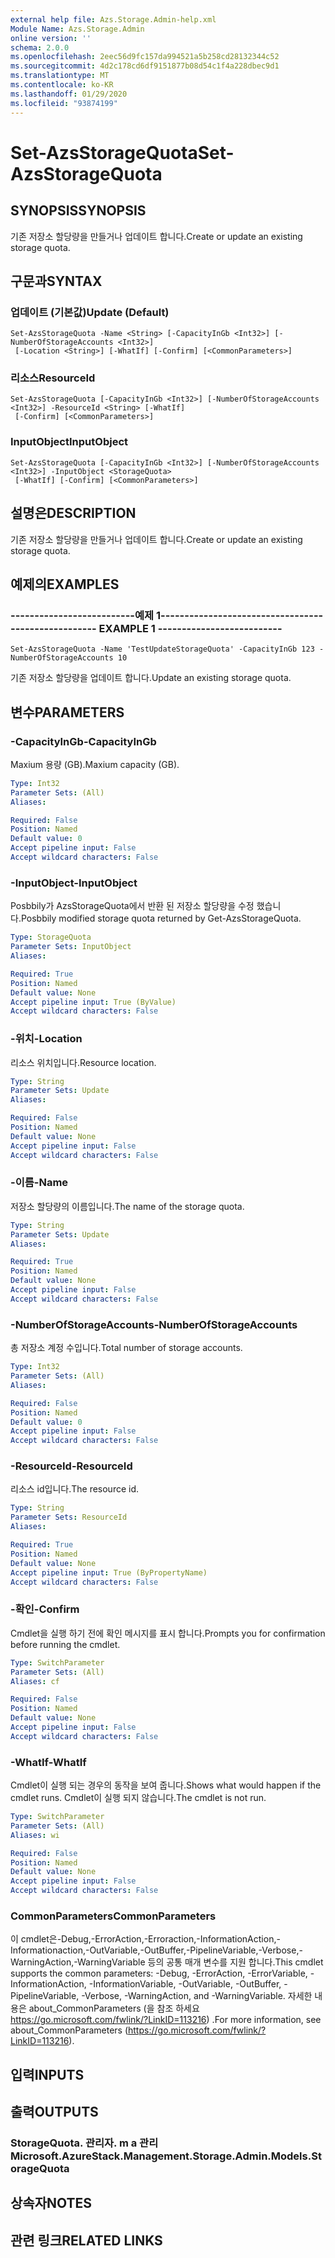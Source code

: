 ```yaml
---
external help file: Azs.Storage.Admin-help.xml
Module Name: Azs.Storage.Admin
online version: ''
schema: 2.0.0
ms.openlocfilehash: 2eec56d9fc157da994521a5b258cd28132344c52
ms.sourcegitcommit: 4d2c178cd6df9151877b08d54c1f4a228dbec9d1
ms.translationtype: MT
ms.contentlocale: ko-KR
ms.lasthandoff: 01/29/2020
ms.locfileid: "93874199"
---
```

# <span data-ttu-id="c33ff-101">Set-AzsStorageQuota</span><span class="sxs-lookup"><span data-stu-id="c33ff-101">Set-AzsStorageQuota</span></span>

## <span data-ttu-id="c33ff-102">SYNOPSIS</span><span class="sxs-lookup"><span data-stu-id="c33ff-102">SYNOPSIS</span></span>
<span data-ttu-id="c33ff-103">기존 저장소 할당량을 만들거나 업데이트 합니다.</span><span class="sxs-lookup"><span data-stu-id="c33ff-103">Create or update an existing storage quota.</span></span>

## <span data-ttu-id="c33ff-104">구문과</span><span class="sxs-lookup"><span data-stu-id="c33ff-104">SYNTAX</span></span>

### <span data-ttu-id="c33ff-105">업데이트 (기본값)</span><span class="sxs-lookup"><span data-stu-id="c33ff-105">Update (Default)</span></span>
```
Set-AzsStorageQuota -Name <String> [-CapacityInGb <Int32>] [-NumberOfStorageAccounts <Int32>]
 [-Location <String>] [-WhatIf] [-Confirm] [<CommonParameters>]
```

### <span data-ttu-id="c33ff-106">리소스</span><span class="sxs-lookup"><span data-stu-id="c33ff-106">ResourceId</span></span>
```
Set-AzsStorageQuota [-CapacityInGb <Int32>] [-NumberOfStorageAccounts <Int32>] -ResourceId <String> [-WhatIf]
 [-Confirm] [<CommonParameters>]
```

### <span data-ttu-id="c33ff-107">InputObject</span><span class="sxs-lookup"><span data-stu-id="c33ff-107">InputObject</span></span>
```
Set-AzsStorageQuota [-CapacityInGb <Int32>] [-NumberOfStorageAccounts <Int32>] -InputObject <StorageQuota>
 [-WhatIf] [-Confirm] [<CommonParameters>]
```

## <span data-ttu-id="c33ff-108">설명은</span><span class="sxs-lookup"><span data-stu-id="c33ff-108">DESCRIPTION</span></span>
<span data-ttu-id="c33ff-109">기존 저장소 할당량을 만들거나 업데이트 합니다.</span><span class="sxs-lookup"><span data-stu-id="c33ff-109">Create or update an existing storage quota.</span></span>

## <span data-ttu-id="c33ff-110">예제의</span><span class="sxs-lookup"><span data-stu-id="c33ff-110">EXAMPLES</span></span>

### <span data-ttu-id="c33ff-111">--------------------------예제 1--------------------------</span><span class="sxs-lookup"><span data-stu-id="c33ff-111">-------------------------- EXAMPLE 1 --------------------------</span></span>
```
Set-AzsStorageQuota -Name 'TestUpdateStorageQuota' -CapacityInGb 123 -NumberOfStorageAccounts 10
```

<span data-ttu-id="c33ff-112">기존 저장소 할당량을 업데이트 합니다.</span><span class="sxs-lookup"><span data-stu-id="c33ff-112">Update an existing storage quota.</span></span>

## <span data-ttu-id="c33ff-113">변수</span><span class="sxs-lookup"><span data-stu-id="c33ff-113">PARAMETERS</span></span>

### <span data-ttu-id="c33ff-114">-CapacityInGb</span><span class="sxs-lookup"><span data-stu-id="c33ff-114">-CapacityInGb</span></span>
<span data-ttu-id="c33ff-115">Maxium 용량 (GB).</span><span class="sxs-lookup"><span data-stu-id="c33ff-115">Maxium capacity (GB).</span></span>

```yaml
Type: Int32
Parameter Sets: (All)
Aliases: 

Required: False
Position: Named
Default value: 0
Accept pipeline input: False
Accept wildcard characters: False
```

### <span data-ttu-id="c33ff-116">-InputObject</span><span class="sxs-lookup"><span data-stu-id="c33ff-116">-InputObject</span></span>
<span data-ttu-id="c33ff-117">Posbbily가 AzsStorageQuota에서 반환 된 저장소 할당량을 수정 했습니다.</span><span class="sxs-lookup"><span data-stu-id="c33ff-117">Posbbily modified storage quota returned by Get-AzsStorageQuota.</span></span>

```yaml
Type: StorageQuota
Parameter Sets: InputObject
Aliases: 

Required: True
Position: Named
Default value: None
Accept pipeline input: True (ByValue)
Accept wildcard characters: False
```

### <span data-ttu-id="c33ff-118">-위치</span><span class="sxs-lookup"><span data-stu-id="c33ff-118">-Location</span></span>
<span data-ttu-id="c33ff-119">리소스 위치입니다.</span><span class="sxs-lookup"><span data-stu-id="c33ff-119">Resource location.</span></span>

```yaml
Type: String
Parameter Sets: Update
Aliases: 

Required: False
Position: Named
Default value: None
Accept pipeline input: False
Accept wildcard characters: False
```

### <span data-ttu-id="c33ff-120">-이름</span><span class="sxs-lookup"><span data-stu-id="c33ff-120">-Name</span></span>
<span data-ttu-id="c33ff-121">저장소 할당량의 이름입니다.</span><span class="sxs-lookup"><span data-stu-id="c33ff-121">The name of the storage quota.</span></span>

```yaml
Type: String
Parameter Sets: Update
Aliases: 

Required: True
Position: Named
Default value: None
Accept pipeline input: False
Accept wildcard characters: False
```

### <span data-ttu-id="c33ff-122">-NumberOfStorageAccounts</span><span class="sxs-lookup"><span data-stu-id="c33ff-122">-NumberOfStorageAccounts</span></span>
<span data-ttu-id="c33ff-123">총 저장소 계정 수입니다.</span><span class="sxs-lookup"><span data-stu-id="c33ff-123">Total number of storage accounts.</span></span>

```yaml
Type: Int32
Parameter Sets: (All)
Aliases: 

Required: False
Position: Named
Default value: 0
Accept pipeline input: False
Accept wildcard characters: False
```

### <span data-ttu-id="c33ff-124">-ResourceId</span><span class="sxs-lookup"><span data-stu-id="c33ff-124">-ResourceId</span></span>
<span data-ttu-id="c33ff-125">리소스 id입니다.</span><span class="sxs-lookup"><span data-stu-id="c33ff-125">The resource id.</span></span>

```yaml
Type: String
Parameter Sets: ResourceId
Aliases: 

Required: True
Position: Named
Default value: None
Accept pipeline input: True (ByPropertyName)
Accept wildcard characters: False
```

### <span data-ttu-id="c33ff-126">-확인</span><span class="sxs-lookup"><span data-stu-id="c33ff-126">-Confirm</span></span>
<span data-ttu-id="c33ff-127">Cmdlet을 실행 하기 전에 확인 메시지를 표시 합니다.</span><span class="sxs-lookup"><span data-stu-id="c33ff-127">Prompts you for confirmation before running the cmdlet.</span></span>

```yaml
Type: SwitchParameter
Parameter Sets: (All)
Aliases: cf

Required: False
Position: Named
Default value: None
Accept pipeline input: False
Accept wildcard characters: False
```

### <span data-ttu-id="c33ff-128">-WhatIf</span><span class="sxs-lookup"><span data-stu-id="c33ff-128">-WhatIf</span></span>
<span data-ttu-id="c33ff-129">Cmdlet이 실행 되는 경우의 동작을 보여 줍니다.</span><span class="sxs-lookup"><span data-stu-id="c33ff-129">Shows what would happen if the cmdlet runs.</span></span>
<span data-ttu-id="c33ff-130">Cmdlet이 실행 되지 않습니다.</span><span class="sxs-lookup"><span data-stu-id="c33ff-130">The cmdlet is not run.</span></span>

```yaml
Type: SwitchParameter
Parameter Sets: (All)
Aliases: wi

Required: False
Position: Named
Default value: None
Accept pipeline input: False
Accept wildcard characters: False
```

### <span data-ttu-id="c33ff-131">CommonParameters</span><span class="sxs-lookup"><span data-stu-id="c33ff-131">CommonParameters</span></span>
<span data-ttu-id="c33ff-132">이 cmdlet은-Debug,-ErrorAction,-Erroraction,-InformationAction,-Informationaction,-OutVariable,-OutBuffer,-PipelineVariable,-Verbose,-WarningAction,-WarningVariable 등의 공통 매개 변수를 지원 합니다.</span><span class="sxs-lookup"><span data-stu-id="c33ff-132">This cmdlet supports the common parameters: -Debug, -ErrorAction, -ErrorVariable, -InformationAction, -InformationVariable, -OutVariable, -OutBuffer, -PipelineVariable, -Verbose, -WarningAction, and -WarningVariable.</span></span> <span data-ttu-id="c33ff-133">자세한 내용은 about_CommonParameters (을 참조 하세요 https://go.microsoft.com/fwlink/?LinkID=113216) .</span><span class="sxs-lookup"><span data-stu-id="c33ff-133">For more information, see about_CommonParameters (https://go.microsoft.com/fwlink/?LinkID=113216).</span></span>

## <span data-ttu-id="c33ff-134">입력</span><span class="sxs-lookup"><span data-stu-id="c33ff-134">INPUTS</span></span>

## <span data-ttu-id="c33ff-135">출력</span><span class="sxs-lookup"><span data-stu-id="c33ff-135">OUTPUTS</span></span>

### <span data-ttu-id="c33ff-136">StorageQuota. 관리자. m a 관리</span><span class="sxs-lookup"><span data-stu-id="c33ff-136">Microsoft.AzureStack.Management.Storage.Admin.Models.StorageQuota</span></span>

## <span data-ttu-id="c33ff-137">상속자</span><span class="sxs-lookup"><span data-stu-id="c33ff-137">NOTES</span></span>

## <span data-ttu-id="c33ff-138">관련 링크</span><span class="sxs-lookup"><span data-stu-id="c33ff-138">RELATED LINKS</span></span>

